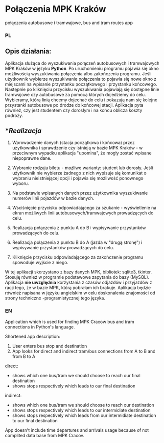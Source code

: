 # Połączenia MPK Kraków
połączenia autobusowe i tramwajowe, bus and tram routes app

### PL


## **Opis działania:**


Aplikacja służąca do wyszukiwania połączeń autobusowych i tramwajowych MPK Kraków w języku __Python__.
Po uruchomieniu programu pojawia się okno  możliwością wyszukiwania połączenia albo zakończenia programu. Jeśli użytkownik wybierze wyszukiwanie połączenia to pojawia się nowe okno z miejscami na wpisanie przystanku początkowego i przystanku końcowego. Następnie po kliknięciu przycisku wyszukiwania pojawiają się dostępne linie tramwajowe czy autobusowe za pomocą których dojedziemy do celu.
Wybieramy, którą linią chcemy dojechać do celu i pokazują nam się kolejno przystanki autobusowe po drodze do końcowej stacji.
Aplikacja pyta również, czy jest studentem czy dorosłym i na końcu oblicza koszty podróży. 

## **Realizacja*

1. Wprowadzenie danych (stacja początkowa i końcowa) przez uzytkownika i sprawdzenie czy istnieją w bazie MPK Kraków - w przeciwnym wypadku aplikacja "upomina", że mogły zostać wpisane niepoprawne dane.

2. Wybranie rodzaju biletu - możliwe warianty: student lub dorosły. Jeśli użytkownik nie wybierze żadnego z nich wypisuje się komunikat o wybraniu nieistniejącej opcji i pojawia się możliwość ponownego wyboru.

3. Na podstawie wpisanych danych przez użytkownika wyszukiwanie numerów linii pojazdów w bazie danych.

4. Wsciśnięcie przycisku odpowiadającego za szukanie - wyświetlenie na ekran możliwych linii autobusowych/tramwajowych prowadzących do celu. 

5. Realizacja połączenia z punktu A do B i wypisywanie przystanków prowadzących do celu.

6. Realizacja połączenia  z punktu B do A (jazda w "drugą stronę") i wypisywanie przystanków prowadzących do celu.

7. Kliknięcie przycisku odpowiadającego za zakończenie programu spowoduje wyjście z niego.


W tej aplikacji skorzystano z bazy danych MPK, bibliotek: sqlite3, tkinter. Stosuję również w programie podstawowe zapytania do bazy (MySQL).
Aplikacja __nie uwzględnia__ korzystania z czasów odjazdów i przyjazdów z racji tego, że w bazie MPK, którą pobrałam ich brakuje.
Aplikacja będzie również napisana w języku angielskim w celu doskonalenia znajomości od strony techniczno -programistycznej tego języka.


### EN


Application which is used for finding MPK Cracow bus and tram connections in Python's language.

Shortened app description:
1. User enters bus stop and destination
2. App looks for direct and indirect tram/bus connections from A to B and from B to A 

direct:
- shows which one bus/tram we should choose to reach our final destination
- shows stops respectively which leads to our final destination

indirect:
- shows which one bus/tram we should choose to reach our destination
- shows stops respectively which leads to our intermidiate destination
- shows stops respectively which leads from our intermidiate destination to our final destination

App doesn't include time departures and arrivals usage because of not complited data base from MPK Cracov.
